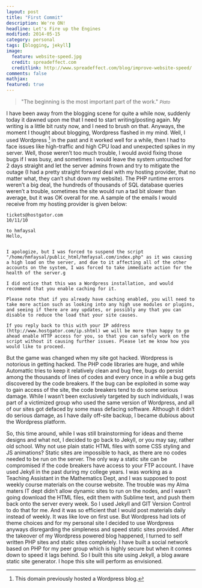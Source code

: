 ```yaml
---
layout: post
title: "First Commit"
description: We're ON!
headline: Let's Fire up the Engines
modified: 2014-05-15
category: personal
tags: [blogging, jekyll]
image: 
  feature: website-speed.jpg
  credit: spreadeffect.com
  creditlink: http://www.spreadeffect.com/blog/improve-website-speed/
comments: false
mathjax: 
featured: true
---
```

>&quot;The beginning is the most important part of the work.&quot;
><small><cite title="Plato">Plato</cite></small>

I have been away from the blogging scene for quite a while now, suddenly today it dawned upon me that I need to start writing/posting again. My writing is a little bit rusty now, and I need to brush on that. Anyways, the moment I thought about blogging, Wordpress flashed in my mind. Well, I used Wordpress [^1] in the past and it worked well for a while, then I had to face issues like high-traffic and high CPU load and unexpected spikes in my server. Well, those weren’t too much trouble, I would avoid fixing those bugs if I was busy, and sometimes I would leave the system untouched for 2 days straight and let the server admins frown and try to mitigate the outage (I had a pretty straight forward deal with my hosting provider, that no matter what, they can’t shut down my website). The PHP runtime errors weren’t a big deal, the hundreds of thousands of SQL database queries weren’t a trouble, sometimes the site would run a tad bit slower than average, but it was OK overall for me. A sample of the emails I would receive from my hosting provider is given below:

    tickets@hostgator.com
    10/11/10
    
    to hmfaysal 
    Hello, 
    
    
    I apologize, but I was forced to suspend the script "/home/hmfaysal/public_html/hmfaysal.com/index.php" as it was causing a high load on the server, and due to it affecting all of the other accounts on the system, I was forced to take immediate action for the health of the server.g 
    
    I did notice that this was a Wordpress installation, and would recommend that you enable caching for it.
    
    Please note that if you already have caching enabled, you will need to take more action such as looking into any high use modules or plugins, and seeing if there are any updates, or possibly any that you can disable to reduce the load that your site causes. 
    
    If you reply back to this with your IP address (http://www.hostgator.com/ip.shtml) we will be more than happy to go ahead enable HTTP access for you, so that you can safely work on the script without it causing further issues. Please let me know how you would like to proceed.  
  
  
But the game was changed when my site got hacked. Wordpress is notorious in getting hacked. The PHP code libraries are huge, and while Automattic tries to keep it relatively clean and bug free, bugs do persist among the thousands of lines of codes and every once in a while a bug gets discovered by the code breakers. If the bug can be exploited in some way to gain access of the site, the code breakers tend to do some serious damage. While I wasn’t been exclusively targeted by such individuals, I was part of a victimized group who used the same version of Wordpress, and all of our sites got defaced by some mass defacing software. Although it didn’t do serious damage, as I have daily off-site backup, I became dubious about the Wordpress platform.

So, this time around, while I was still brainstorming for ideas and theme designs and what not, I decided to go back to Jekyll, or you may say, rather old school. Why not use plain static HTML files with some CSS styling and JS animations? Static sites are impossible to hack, as there are no codes needed to be run on the server. The only way a static site can be compromised if the code breakers have access to your FTP account. I have used Jekyll in the past during my college years. I was working as a Teaching Assistant in the Mathematics Dept, and I was supposed to post weekly course materials on the course website. The trouble was my Alma maters IT dept didn’t allow dynamic sites to run on the nodes, and I wasn’t going download the HTML files, edit them with Sublime text, and push them back onto the server every week. So I used Jekyll and GIT Version Control to do that for me. And it was so efficient that I would post materials daily instead of weekly. It was like love on first use. But Wordpress had lots of theme choices and for my personal site I decided to use Wordpress anyways disregarding the simpleness and speed static sites provided. After the takeover of my Wordpress powered blog happened, I turned to self written PHP sites and static sites completely. I have built a social network based on PHP for my peer group which is highly secure but when it comes down to speed it lags behind. So I built this site using Jekyll, a blog aware static site generator. I hope this site will perform as envisioned.

[^1]: This domain previously hosted a Wordpress blog.